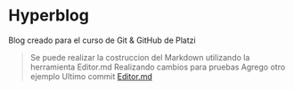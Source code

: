 # Hyperblog
Blog creado para el curso de Git &amp; GitHub de Platzi
> Se puede realizar la costruccion del Markdown utilizando la herramienta Editor.md
> Realizando cambios para pruebas 
> Agrego otro ejemplo
> Ultimo commit
[Editor.md](https://pandao.github.io/editor.md/en.html "Editor.md")
